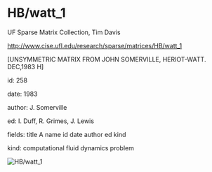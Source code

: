 # HB/watt_1

 UF Sparse Matrix Collection, Tim Davis

 http://www.cise.ufl.edu/research/sparse/matrices/HB/watt_1

 [UNSYMMETRIC MATRIX FROM JOHN SOMERVILLE, HERIOT-WATT. DEC,1983        H]

 id: 258

 date: 1983

 author: J. Somerville

 ed: I. Duff, R. Grimes, J. Lewis

 fields: title A name id date author ed kind

 kind: computational fluid dynamics problem

![HB/watt_1](http://www2.research.att.com/~yifanhu/GALLERY/GRAPHS/GIF_SMALL/HB@watt_1.gif)
